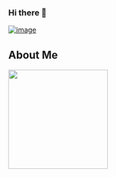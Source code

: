 ### Hi there 👋

<!--
**HTWu666/HTWu666** is a ✨ _special_ ✨ repository because its `README.md` (this file) appears on your GitHub profile.

Here are some ideas to get you started:

- 🔭 I’m currently working on ...
- 🌱 I’m currently learning ...
- 👯 I’m looking to collaborate on ...
- 🤔 I’m looking for help with ...
- 💬 Ask me about ...
- 📫 How to reach me: ...
- 😄 Pronouns: ...
- ⚡ Fun fact: ...
-->
<a href="https://www.linkedin.com/in/hui-ting-wu-7b6732149/">![image](https://img.shields.io/badge/LinkedIn-0A66C2.svg?style=for-the-badge&logo=LinkedIn&logoColor=white)</a>

## About Me
<image src="https://github.com/devicons/devicon/raw/master/icons/redis/redis-original-wordmark.svg" height=200px>
